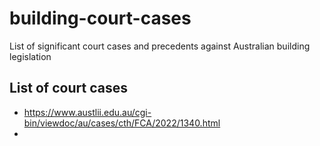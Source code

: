 # building-court-cases
List of significant court cases and precedents against Australian building legislation


## List of court cases

 - https://www.austlii.edu.au/cgi-bin/viewdoc/au/cases/cth/FCA/2022/1340.html
 - 
